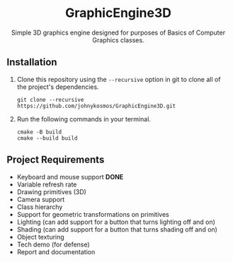 <div align="center">

# GraphicEngine3D

Simple 3D graphics engine designed for purposes of Basics of Computer Graphics classes.

</div>

## Installation 

1. Clone this repository using the ```--recursive``` option in git to clone all of the project's dependencies.
    ```
    git clone --recursive https://github.com/johnykosmos/GraphicEngine3D.git
    ```
2. Run the following commands in your terminal.
    ```
    cmake -B build
    cmake --build build
    ```

## Project Requirements
- Keyboard and mouse support **DONE**
- Variable refresh rate
- Drawing primitives (3D)
- Camera support
- Class hierarchy
- Support for geometric transformations on primitives
- Lighting (can add support for a button that turns lighting off and on)
- Shading (can add support for a button that turns shading off and on)
- Object texturing
- Tech demo (for defense)
- Report and documentation
